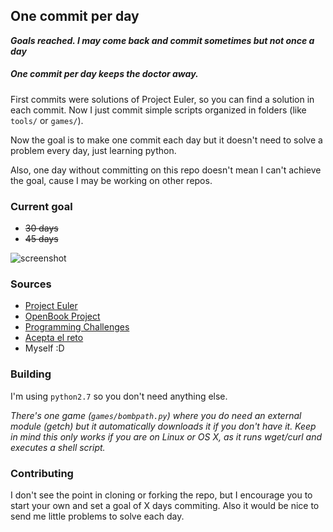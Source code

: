 ## One commit per day

__*Goals reached. I may come back and commit sometimes but not once a day*__

##### One commit per day keeps the doctor away.

First commits were solutions of Project Euler, so you can find a solution in each commit. Now I just commit simple scripts organized in folders (like `tools/` or `games/`).

Now the goal is to make one commit each day but it doesn't need to solve a problem every day, just learning python.

Also, one day without committing on this repo doesn't mean I can't achieve the goal, cause I may be working on other repos.

### Current goal
  - ~~30 days~~
  - ~~45 days~~

![screenshot](https://s3.amazonaws.com/f.cl.ly/items/2u1e220V2h2v0V3u0U3u/screenshot.png?v=235599cd)

### Sources
 - [Project Euler](https://projecteuler.net/archives)
 - [OpenBook Project](http://www.openbookproject.net/pybiblio/practice/wilson/)
 - [Programming Challenges](http://www.programming-challenges.com/pg.php?page=studenthome)
 - [Acepta el reto](https://www.aceptaelreto.com)
 - Myself :D

### Building
I'm using `python2.7` so you don't need anything else.

*There's one game (`games/bombpath.py`) where you do need an external module (getch) but it automatically downloads it if you don't have it. Keep in mind this only works if you are on Linux or OS X, as it runs wget/curl and executes a shell script.*

### Contributing
I don't see the point in cloning or forking the repo, but I encourage you to start your own and set a goal of X days commiting. Also it would be nice to send me little problems to solve each day.
